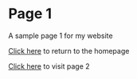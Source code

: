 # Page 1


A sample page 1 for my website

[Click here](README.md) to return to the homepage

[Click here](Page2.md) to visit page 2
